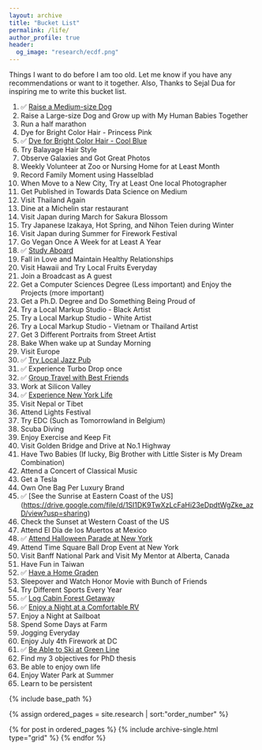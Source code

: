 ```yaml
---
layout: archive
title: "Bucket List"
permalink: /life/
author_profile: true
header:
  og_image: "research/ecdf.png"
---
```


Things I want to do before I am too old. Let me know if you have any recommendations or want to 
it together. Also, Thanks to Sejal Dua for inspiring me to write this bucket list.

1. ✅ [Raise a Medium-size Dog](https://drive.google.com/file/d/15dVCROMNh7xRlooGsmxJ_JF4DGwrfMcU/view?usp=sharing)
2. Raise a Large-size Dog and Grow up with My Human Babies Together
3. Run a half marathon
4. Dye for Bright Color Hair - Princess Pink
5. ✅ [Dye for Bright Color Hair - Cool Blue](https://drive.google.com/file/d/1wgUR36UG_Bi3rJCcvexH9GULRH-cuN0d/view?usp=sharing)
6. Try Balayage Hair Style
7. Observe Galaxies and Got Great Photos
8. Weekly Volunteer at Zoo or Nursing Home for at Least Month
9. Record Family Moment using Hasselblad
10. When Move to a New City, Try at Least One local Photographer
11. Get Published in Towards Data Science on Medium
12. Visit Thailand Again
13. Dine at a Michelin star restaurant
14. Visit Japan during March for Sakura Blossom
15. Try Japanese Izakaya, Hot Spring, and Nihon Teien during Winter
16. Visit Japan during Summer for Firework Festival
17. Go Vegan Once A Week for at Least A Year
18. ✅ [Study Aboard](https://drive.google.com/file/d/1aBeR12yLRDPZ7XHCefo4pgAD4ubnvyoy/view?usp=sharing)
19. Fall in Love and Maintain Healthy Relationships
20. Visit Hawaii and Try Local Fruits Everyday
21. Join a Broadcast as A guest 
22. Get a Computer Sciences Degree (Less important) and Enjoy the Projects (more important)
23. Get a Ph.D. Degree and Do Something Being Proud of
24. Try a Local Markup Studio - Black Artist
25. Try a Local Markup Studio - White Artist
26. Try a Local Markup Studio - Vietnam or Thailand Artist
27. Get 3 Different Portraits from Street Artist
28. Bake When wake up at Sunday Morning
29. Visit Europe
30. ✅ [Try  Local Jazz Pub](https://drive.google.com/file/d/1cC3_3cMuzZCTocpUJS4z0howTh5i-54k/view?usp=sharing)
31. ✅ Experience Turbo Drop once 
32. ✅ [Group Travel with Best Friends](https://drive.google.com/file/d/1l5-kc6SFlEgHqitGlxf80ok_WKDHITFQ/view?usp=sharing)
33. Work at Silicon Valley
34. ✅ [Experience New York Life](https://drive.google.com/file/d/1vsmxkOzkmwf8UDXcHq9D6LbhZqvzE3P0/view?usp=sharing)
35. Visit Nepal or Tibet
36. Attend Lights Festival
37. Try EDC (Such as Tomorrowland in Belgium)
38. Scuba Diving 
39. Enjoy Exercise and Keep Fit
40. Visit Golden Bridge and Drive at No.1 Highway
41. Have Two Babies (If lucky, Big Brother with Little Sister is My Dream Combination)
42. Attend a Concert of Classical Music
43. Get a Tesla
44. Own One Bag Per Luxury Brand
45. ✅ [See the Sunrise at Eastern Coast of the US] (https://drive.google.com/file/d/1SI1DK9TwXzLcFaHi23eDpdtWgZke_azD/view?usp=sharing)
46. Check the Sunset at Western Coast of the US
47. Attend El Día de los Muertos at Mexico 
48. ✅ [Attend Halloween Parade at New York](https://drive.google.com/file/d/11ZBQfJXNHB1FIhw737f3oSXlXOzxzkyF/view?usp=sharing)
49. Attend Time Square Ball Drop Event at New York
50. Visit Banff National Park and Visit My Mentor at Alberta, Canada
51. Have Fun in Taiwan
52. ✅ [Have a Home Graden](https://drive.google.com/file/d/1dldtf_5UOZ7O066KcvL1gR_KedUpW43e/view?usp=sharing) 
53. Sleepover and Watch Honor Movie with Bunch of Friends
54. Try Different Sports Every Year
55. ✅ [Log Cabin Forest Getaway](https://drive.google.com/file/d/1nybNrvJOkp5yi2JS_y1-uAU9b4dQpSsJ/view?usp=sharing)
56. ✅ [Enjoy a Night at a Comfortable RV](https://drive.google.com/file/d/1u3wD9tIcmARL8g0RTAvLB4rXHT0UEirf/view?usp=sharing)
57. Enjoy a Night at Sailboat
58. Spend Some Days at Farm
59. Jogging Everyday
60. Enjoy July 4th Firework at DC
61. ✅ [Be Able to Ski at Green Line](https://drive.google.com/file/d/1ek0RYJ8ONctuN6f3ka90WS5d8A7vnNoL/view?usp=sharing)
62. Find my 3 objectives for PhD thesis
63. Be able to enjoy own life
64. Enjoy Water Park at Summer
65. Learn to be persistent 

<nbsp>

{% include base_path %}

{% assign ordered_pages = site.research | sort:"order_number" %}

{% for post in ordered_pages %}
  {% include archive-single.html type="grid" %}
{% endfor %}
